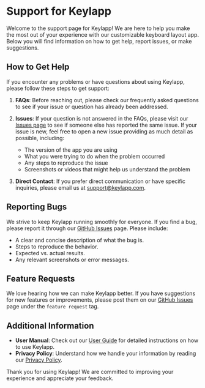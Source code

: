 # Support for Keylapp

Welcome to the support page for Keylapp! We are here to help you make the most out of your experience with our customizable keyboard layout app. Below you will find information on how to get help, report issues, or make suggestions.

## How to Get Help
If you encounter any problems or have questions about using Keylapp, please follow these steps to get support:

1. **FAQs**: Before reaching out, please check our frequently asked questions to see if your issue or question has already been addressed.

2. **Issues**: If your question is not answered in the FAQs, please visit our [Issues page](https://github.com/yourusername/keylapp/issues) to see if someone else has reported the same issue. If your issue is new, feel free to open a new issue providing as much detail as possible, including:
   - The version of the app you are using
   - What you were trying to do when the problem occurred
   - Any steps to reproduce the issue
   - Screenshots or videos that might help us understand the problem

3. **Direct Contact**: If you prefer direct communication or have specific inquiries, please email us at [support@keylapp.com](mailto:support@keylapp.com).

## Reporting Bugs
We strive to keep Keylapp running smoothly for everyone. If you find a bug, please report it through our [GitHub Issues](https://github.com/yourusername/keylapp/issues) page. Please include:
- A clear and concise description of what the bug is.
- Steps to reproduce the behavior.
- Expected vs. actual results.
- Any relevant screenshots or error messages.

## Feature Requests
We love hearing how we can make Keylapp better. If you have suggestions for new features or improvements, please post them on our [GitHub Issues](https://github.com/yourusername/keylapp/issues) page under the `feature request` tag.

## Additional Information
- **User Manual**: Check out our [User Guide](https://github.com/yourusername/keylapp/USER_GUIDE.md) for detailed instructions on how to use Keylapp.
- **Privacy Policy**: Understand how we handle your information by reading our [Privacy Policy](https://github.com/yourusername/keylapp/PRIVACY.md).

Thank you for using Keylapp! We are committed to improving your experience and appreciate your feedback.
